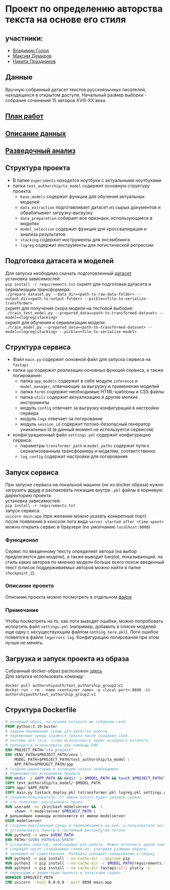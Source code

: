 # Проект по определению авторства текста на основе его стиля

## участники:
- [Владимир Голод](https://github.com/Vigolod)
- [Максим Демидов](https://github.com/Dm12H)
- [Никита Праздников](https://github.com/kuchen1911)

## Данные 
Вручную собранный датасет текстов русскоязычных писателей,
находящихся в открытом доступе. Начальный размер выборки - собрание сочинений 15 авторов XVIII-XX века.

## [План работ](checkpoint_1/README.md)
## [Описание данных](checkpoint_2/README.md)
## [Разведочный анализ](checkpoint_3/README.md)

## Структура проекта

- В папке `experiments` находятся ноутбуки с актуальными ноутбуками
- папка `text_authorship/ta_model` содержит основную структуру проекта:
    * `base_models` содержит функции для обучения актуальных моделей
    * `data_extraction` подготавливает датасет из сырых документов и обрабатывает загрузку-выгрузку
    * `data_preparation` собирает все признаки, использующиеся в моделях
    * `model_selection` содержит функции для кроссвалидации и анализа результатов
    * `stacking` содержит инструменты для энсэмблинга
    * `logreg` содержит инструменты для логистической регрессии

## Подготовка датасета и моделей
Для запуска неободимо скачать подготовленный [датасет](https://drive.google.com/drive/folders/1S7ZPEsi2yiW5C7TP-1ICO1pZJp0YUXQ9?usp=share_link)\
установка зависимостей:\
`pip install -r requirements.txt`
скрипт для подготовки датасета и сериализации трансформера:\
`./prepare_dataset.py --data_dir=<path-to-raw-data-folder> --output_dir=<path-to-output-folder> --pickle=<file-to-serialize-transformer>`\
скрипт для получения скора модели на тестовой выборке:\
`./train_test_model.py --prepared_data=<path-to-transformed-dataset> --model=<logreg|stacking>`\
скрипт для обучения и сериализации модели:\
`./train_model.py --prepared_data=<path-to-transformed-dataset> --model=<logreg|stacking> --pickle=<file-to-serialize-model>`

## Структура сервиса

- Файл `main.py` содержит основной файл для запуска сервиса на `fastapi`
- папка `app` содержит реализации основных функций сервиса, а также логирование:
    * папка `app_models` содержит в себе модули `inference` и `model_manager`, отвечающие за выгрузку и применение моделей
    * папка `forms` содержит необходимые HTML-шаблоны и CSS файлы
    * папка `utils` содержит визуализацию и другие мелкие инструменты
    * модуль `config` отвечает за выгрузку конфигураций в настройки сервера
    * модуль `logs` отвечает за логирование
    * модуль `session_id` содержит потоко-безопасный генератор уникальных id (в данный момент не используется сервисом)
- конфигурационный файл `settings.yml` содержит конфигурацию сервиса:
    * параметры `transformer_path` и `model_paths` содержат пути к сериализованным трансформеру и моделям, соответственно
    * `log_config` содержит настройки для логирования

## Запуск сервиса

При запуске сервиса на локальной машине (не из docker образа) нужно загрузить [архив](https://drive.google.com/drive/folders/1w05x8hz_RO8Pn_oDCySCi0soXTbj9nm2?usp=sharing) и распаковать лежащие внутри `.pkl` файлы в корневую директорию проекта\
установка зависимостей:\
`pip install -r requirements.txt`\
запуск сервиса:\
`uvicorn main:app` (при желании можно указать конкретный порт)\
после появления в консоли лога вида `server started after <time-spent>` можно открыть сервис в браузере (по умолчанию `localhost:8000`)

### Функционал

Сервис по введенному тексту определеят автора (на выбор предлагаются две модели), а также выводит barplot, показывающий, на стиль каких авторов по мнению модели больше всего похож введенный текст (список поддерживаемых авторов можно найти в папке `checkpoint_2`).

### Описание проекта
Описание проекта можно посмотреть в отдельном [файле](service_description.md)

### Примечание

Чтобы посмотреть на то, как логи выводят ошибки, можно попробовать испортить файл `settings.yml` (например, добавить в списке моделей еще одну с несуществующим файлом `nothing_here.pkl`). Логи ошибок появятся в файле `logerrors.log`. Конфигурацию логирования при этом лучше не менять.

## Загрузка и запуск проекта из образа
Cобранный docker-образ расположен [здесь](https://hub.docker.com/repository/docker/authorshipauth/text_authorship_group2/general) \
Для запуска использовать команду:
```
docker pull authorshipauth/text_authorship_group2:v1
docker run --rm --name <container_name> -p <local-port>:8898 -it authorshipauth/text_authorship_group2:v1
```

## Структура Dockerfile
```dockerfile
# исходный образ, на основе которого мы собираем свой
FROM python:3.10-buster
# задаем переменные среды для удобства работы
# переменные среды задаются только после создания слоя.
# поэтому для того, чтобы использовать адрес исходного каталога,
# приходится использовать две команды ENV
ENV PROJECT_PATH="/ta_project"
ENV VENV_PATH=$PROJECT_PATH/venv \
    MODEL_PATH=$PROJECT_PATH/text_authorship/ta_model \
    APP_PATH=$PROJECT_PATH/app
# Создаем директории и копируем только необходимое
# подмножество исходников проекта
RUN mkdir -p $APP_PATH && mkdir -p $MODEL_PATH && touch $PROJECT_PATH/logerrors.log
COPY text_authorship/ta_model/ $MODEL_PATH
COPY app/ $APP_PATH
COPY main.py tastack_deploy.pkl tatransformer.pkl logreg.pkl settings.yml $PROJECT_PATH/
# создаем пользователя, от имени котого будет запущен сервис.
# это позволяет разграничить права
RUN useradd -ms /bin/bash modelserver &&  \
    chown -R modelserver $PROJECT_PATH \
# дальнейшие команды исполняются от имени modelserver
USER modelserver
# создаем виртуальную среду и переключаемся на неё. у пользователя нет прав
# устанавливать пакеты в системный дистрибутив питона
RUN python3 -m venv $VENV_PATH
ENV PATH="$VENV_PATH/bin:$PATH"
# установка пакетов, необходимых для работы. Можно исполнить одной командой,
# сокращая число создаваемых слоев,но, учитывая размеры образа,
# экономия не существенная. Разбивка упрощает кеширование и сборку
RUN python3 -m pip install --no-cache-dir --upgrade pip
RUN python3 -m pip install --no-cache-dir -r $MODEL_PATH/requirements.txt
RUN python3 -m pip install --no-cache-dir fastapi[all] plotly -U
# переходим в директорию проекта и запускаем сервис
WORKDIR $PROJECT_PATH
CMD uvicorn --host 0.0.0.0 --port 8898 main:app
```